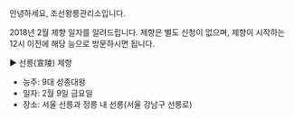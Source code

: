 안녕하세요, 조선왕릉관리소입니다.

2018년 2월 제향 일자를 알려드립니다. 제향은 별도 신청이 없으며, 제향이 시작하는 12시 이전에 해당 능으로 방문하시면 됩니다.

▶ 선릉(宣陵) 제향
  - 능주: 9대 성종대왕
  - 일자: 2월 9일 금요일
  - 장소: 서울 선릉과 정릉 내 선릉(서울 강남구 선릉로)